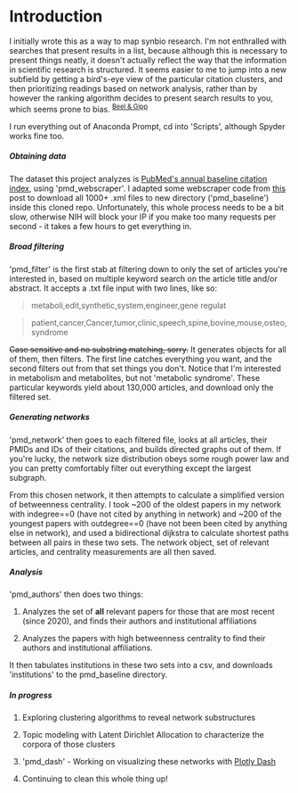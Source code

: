<h1>Introduction</h1>

I initially wrote this as a way to map synbio research. I'm not enthralled with searches that present results in a list, because although this is necessary to present things neatly, it doesn't actually reflect the way that the information in scientific research is structured. It seems easier to me to jump into a new subfield by getting a bird's-eye view of the particular citation clusters, and then prioritizing readings based on network analysis, rather than by however the ranking algorithm decides to present search results to you, which seems prone to bias. <sup>[Beel & Gipp](https://doi.org/10.1109/RCIS.2009.5089308)</sup>

I run everything out of Anaconda Prompt, cd into 'Scripts', although Spyder works fine too.

<h5>Obtaining data</h5>

The dataset this project analyzes is [PubMed's annual baseline citation index](https://www.nlm.nih.gov/databases/download/pubmed_medline.html), using 'pmd_webscraper'. I adapted some webscraper code from [this](https://towardsdatascience.com/how-to-web-scrape-with-python-in-4-minutes-bc49186a8460) post to download all 1000+ .xml files to new directory ('pmd_baseline') inside this cloned repo. Unfortunately, this whole process needs to be a bit slow, otherwise NIH will block your IP if you make too many requests per second - it takes a few hours to get everything in.

<h5>Broad filtering</h5>

'pmd_filter' is the first stab at filtering down to only the set of articles you're interested in, based on multiple keyword search on the article title and/or abstract. It accepts a .txt file input with two lines, like so:

>metaboli,edit,synthetic,system,engineer,gene regulat

>patient,cancer,Cancer,tumor,clinic,speech,spine,bovine,mouse,osteo,syndrome

~~Case sensitive and no substring matching, sorry.~~ It generates objects for all of them, then filters. The first line catches everything you want, and the second filters out from that set things you don't.  Notice that I'm interested in metabolism and metabolites, but not 'metabolic syndrome'. These particular keywords yield about 130,000 articles, and download only the filtered set.

<h5>Generating networks</h5>

'pmd_network' then goes to each filtered file, looks at all articles, their PMIDs and IDs of their citations, and builds directed graphs out of them. If you're lucky, the network size distribution obeys some rough power law and you can pretty comfortably filter out everything except the largest subgraph. 


From this chosen network, it then attempts to calculate a simplified version of betweenness centrality. I took ~200 of the oldest papers in my network with indegree==0 (have not cited by anything in network) and ~200 of the youngest papers with outdegree==0 (have not been been cited by anything else in network), and used a bidirectional dijkstra to calculate shortest paths between all pairs in these two sets. The network object, set of relevant articles, and centrality measurements are all then saved.

<h5>Analysis</h5>

'pmd_authors' then does two things:

1. Analyzes the set of **all** relevant papers for those that are most recent (since 2020), and finds their authors and institutional affiliations

2. Analyzes the papers with high betweenness centrality to find their authors and institutional affiliations. 

It then tabulates institutions in these two sets into a csv, and downloads 'institutions' to the pmd_baseline directory.

<h5>In progress</h5>  

1. Exploring clustering algorithms to reveal network substructures

2. Topic modeling with Latent Dirichlet Allocation to characterize the corpora of those clusters

3. 'pmd_dash' - Working on visualizing these networks with [Plotly Dash](https://plotly.com/dash/)

4. Continuing to clean this whole thing up!


